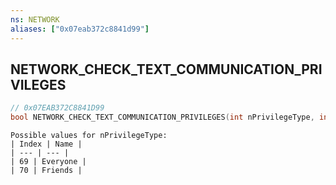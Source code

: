 ```yaml
---
ns: NETWORK
aliases: ["0x07eab372c8841d99"]
---
```

## NETWORK_CHECK_TEXT_COMMUNICATION_PRIVILEGES

```c
// 0x07EAB372C8841D99
bool NETWORK_CHECK_TEXT_COMMUNICATION_PRIVILEGES(int nPrivilegeType, int nGamerIndex, bool CheckHasPrivilege);
```

```
Possible values for nPrivilegeType:
| Index | Name |
| --- | --- |
| 69 | Everyone |
| 70 | Friends |
```
